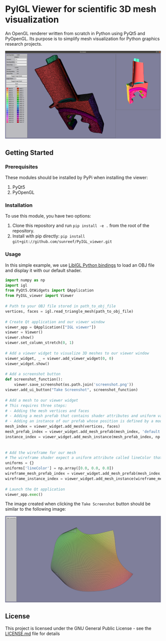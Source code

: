 # PyIGL Viewer for scientific 3D mesh visualization

An OpenGL renderer written from scratch in Python using PyQt5 and PyOpenGL.
Its purpose is to simplify mesh visualization for Python graphics research projects.

![Viewer screenshot](images/viewer_screenshot.png)

## Getting Started

### Prerequisites

These modules should be installed by PyPi when installing the viewer:
1. PyQt5
2. PyOpenGL

### Installation

To use this module, you have two options:

1. Clone this repository and run `pip install -e .` from the root of the repository.
2. Install with pip directly: `pip install git+git://github.com/sunreef/PyIGL_viewer.git`

### Usage

In this simple example, we use [LibIGL Python bindings](https://github.com/libigl/libigl-python-bindings) to load an OBJ file and display it with our default shader.

```python
import numpy as np
import igl
from PyQt5.QtWidgets import QApplication
from PyIGL_viewer import Viewer

# Path to your OBJ file stored in path_to_obj_file 
vertices, faces = igl.read_triangle_mesh(path_to_obj_file)

# Create Qt application and our viewer window
viewer_app = QApplication(["IGL viewer"])
viewer = Viewer()
viewer.show()
viewer.set_column_stretch(0, 1)

# Add a viewer widget to visualize 3D meshes to our viewer window
viewer_widget, _ = viewer.add_viewer_widget(0, 0)
viewer_widget.show()

# Add a screenshot button
def screenshot_function():
    viewer.save_screenshot(os.path.join('screenshot.png'))
viewer.add_ui_button("Take Screenshot", screenshot_function)

# Add a mesh to our viewer widget
# This requires three steps:
# - Adding the mesh vertices and faces
# - Adding a mesh prefab that contains shader attributes and uniform values
# - Adding an instance of our prefab whose position is defined by a model matrix
mesh_index = viewer_widget.add_mesh(vertices, faces)
mesh_prefab_index = viewer_widget.add_mesh_prefab(mesh_index, 'default')
instance_index = viewer_widget.add_mesh_instance(mesh_prefab_index, np.eye(4, dtype='f'))


# Add the wireframe for our mesh 
# The wireframe shader expect a uniform attribute called lineColor that specifies the color of the wireframe lines.
uniforms = {}
uniforms['lineColor'] = np.array([0.0, 0.0, 0.0])
wireframe_mesh_prefab_index = viewer_widget.add_mesh_prefab(mesh_index, 'wireframe', fill=False, uniforms=uniforms)
wireframe_instance_index = viewer_widget.add_mesh_instance(wireframe_mesh_prefab_index, np.eye(4, dtype='f'))

# Launch the Qt application
viewer_app.exec()
```

The image created when clicking the `Take Screenshot` button should be similar to the following image:

![Curved corners screenshot](images/curved_corners_screenshot.png)


## License

This project is licensed under the GNU General Public License - see the [LICENSE.md](LICENSE.md) file for details

